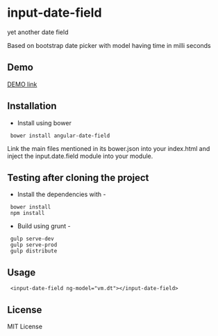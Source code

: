 # input-date-field
yet another date field

Based on bootstrap date picker with model having time in milli seconds

Demo
--------
[DEMO link](https://nithinbiliya.github.io/input-date-field/)

Installation
------------
* Install using bower
```
 bower install angular-date-field
```
Link the main files mentioned in its bower.json into your index.html and inject the input.date.field module into your module.


Testing after cloning the project
------------
* Install the dependencies with -
```
 bower install
 npm install
```

* Build using grunt -
```
 gulp serve-dev
 gulp serve-prod
 gulp distribute
```

Usage
------
```
 <input-date-field ng-model="vm.dt"></input-date-field>
```

License
--------
MIT License

